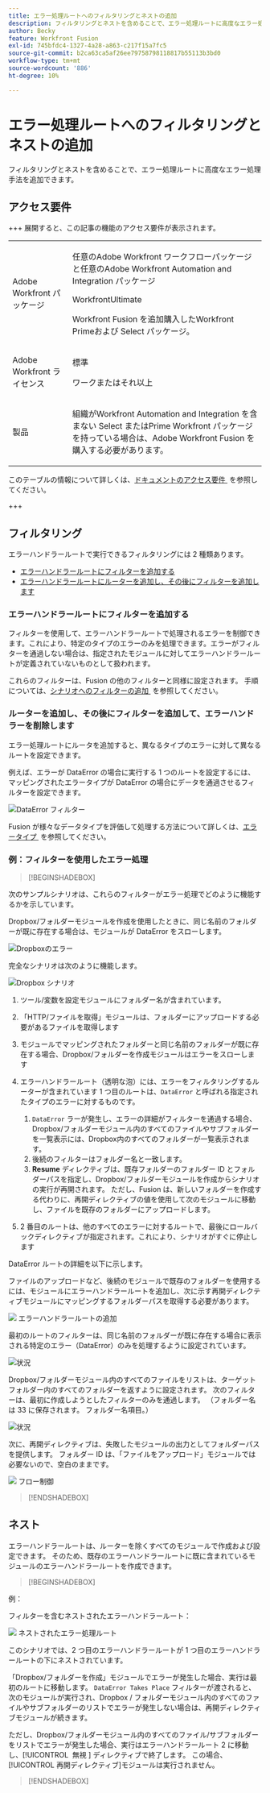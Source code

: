```yaml
---
title: エラー処理ルートへのフィルタリングとネストの追加
description: フィルタリングとネストを含めることで、エラー処理ルートに高度なエラー処理手法を追加できます。
author: Becky
feature: Workfront Fusion
exl-id: 745bfdc4-1327-4a28-a863-c217f15a7fc5
source-git-commit: b2ca63ca5af26ee79758798118817b55113b3bd0
workflow-type: tm+mt
source-wordcount: '886'
ht-degree: 10%

---
```


# エラー処理ルートへのフィルタリングとネストの追加

フィルタリングとネストを含めることで、エラー処理ルートに高度なエラー処理手法を追加できます。

## アクセス要件

+++ 展開すると、この記事の機能のアクセス要件が表示されます。

<table style="table-layout:auto">
 <col> 
 <col> 
 <tbody> 
  <tr> 
   <td role="rowheader">Adobe Workfront パッケージ</td> 
   <td> <p>任意のAdobe Workfront ワークフローパッケージと任意のAdobe Workfront Automation and Integration パッケージ</p><p>WorkfrontUltimate</p><p>Workfront Fusion を追加購入したWorkfront Primeおよび Select パッケージ。</p> </td> 
  </tr> 
  <tr data-mc-conditions=""> 
   <td role="rowheader">Adobe Workfront ライセンス</td> 
   <td> <p>標準</p><p>ワークまたはそれ以上</p> </td> 
  </tr> 
  <tr> 
   <td role="rowheader">製品</td> 
   <td>
   <p>組織がWorkfront Automation and Integration を含まない Select またはPrime Workfront パッケージを持っている場合は、Adobe Workfront Fusion を購入する必要があります。</li></ul>
   </td> 
  </tr>
 </tbody> 
</table>

このテーブルの情報について詳しくは、[&#x200B; ドキュメントのアクセス要件 &#x200B;](/help/workfront-fusion/references/licenses-and-roles/access-level-requirements-in-documentation.md) を参照してください。

+++

## フィルタリング

エラーハンドラールートで実行できるフィルタリングには 2 種類あります。

* [エラーハンドラールートにフィルターを追加する](#add-a-filter-to-the-error-handler-route)
* [エラーハンドラールートにルーターを追加し、その後にフィルターを追加します](#add-a-router-followed-by-filters-to-the-error-handler)

### エラーハンドラールートにフィルターを追加する

フィルターを使用して、エラーハンドラールートで処理されるエラーを制御できます。これにより、特定のタイプのエラーのみを処理できます。エラーがフィルターを通過しない場合は、指定されたモジュールに対してエラーハンドラールートが定義されていないものとして扱われます。

これらのフィルターは、Fusion の他のフィルターと同様に設定されます。 手順については、[&#x200B; シナリオへのフィルターの追加 &#x200B;](/help/workfront-fusion/create-scenarios/add-modules/add-a-filter-to-a-scenario.md) を参照してください。

### ルーターを追加し、その後にフィルターを追加して、エラーハンドラーを削除します

エラー処理ルートにルータを追加すると、異なるタイプのエラーに対して異なるルートを設定できます。

例えば、エラーが DataError の場合に実行する 1 つのルートを設定するには、マッピングされたエラータイプが DataError の場合にデータを通過させるフィルターを設定できます。

![DataError フィルター &#x200B;](assets/filter-dataerror.png)

Fusion が様々なデータタイプを評価して処理する方法について詳しくは、[&#x200B; エラータイプ &#x200B;](/help/workfront-fusion/references/errors/error-processing.md) を参照してください。

### 例：フィルターを使用したエラー処理

>[!BEGINSHADEBOX]

次のサンプルシナリオは、これらのフィルターがエラー処理でどのように機能するかを示しています。

Dropbox/フォルダーモジュールを作成を使用したときに、同じ名前のフォルダーが既に存在する場合は、モジュールが DataError をスローします。

![Dropboxのエラー &#x200B;](assets/dropbox.png)

完全なシナリオは次のように機能します。

![Dropbox シナリオ &#x200B;](assets/dropbox-scenario.png)

1. ツール/変数を設定モジュールにフォルダー名が含まれています。
1. 「HTTP/ファイルを取得」モジュールは、フォルダーにアップロードする必要があるファイルを取得します
1. モジュールでマッピングされたフォルダーと同じ名前のフォルダーが既に存在する場合、Dropbox/フォルダーを作成モジュールはエラーをスローします
1. エラーハンドラールート（透明な泡）には、エラーをフィルタリングするルーターが含まれています
1 つ目のルートは、`DataError` と呼ばれる指定されたタイプのエラーに対するものです。

   1. `DataError` ラーが発生し、エラーの詳細がフィルターを通過する場合、Dropbox/フォルダーモジュール内のすべてのファイルやサブフォルダーを一覧表示には、Dropbox内のすべてのフォルダーが一覧表示されます。
   1. 後続のフィルターはフォルダー名と一致します。
   1. **Resume** ディレクティブは、既存フォルダーのフォルダー ID とフォルダーパスを指定し、Dropbox/フォルダーモジュールを作成からシナリオの実行が再開されます。 ただし、Fusion は、新しいフォルダーを作成する代わりに、再開ディレクティブの値を使用して次のモジュールに移動し、ファイルを既存のフォルダーにアップロードします。

1. 2 番目のルートは、他のすべてのエラーに対するルートで、最後にロールバックディレクティブが指定されます。これにより、シナリオがすぐに停止します

DataError ルートの詳細を以下に示します。

ファイルのアップロードなど、後続のモジュールで既存のフォルダーを使用するには、モジュールにエラーハンドラールートを追加し、次に示す再開ディレクティブモジュールにマッピングするフォルダーパスを取得する必要があります。

![&#x200B; エラーハンドラールートの追加 &#x200B;](assets/add-error-handler-route.png)

最初のルートのフィルターは、同じ名前のフォルダーが既に存在する場合に表示される特定のエラー（DataError）のみを処理するように設定されています。

![状況](assets/condition.png)

Dropbox/フォルダーモジュール内のすべてのファイルをリストは、ターゲットフォルダー内のすべてのフォルダーを返すように設定されます。 次のフィルターは、最初に作成しようとしたフィルターのみを通過します。 （フォルダー名は 33 に保存されます。 フォルダー名項目。）

![状況](assets/condition2.png)

次に、再開ディレクティブは、失敗したモジュールの出力としてフォルダーパスを提供します。 フォルダー ID は、「ファイルをアップロード」モジュールでは必要ないので、空白のままです。

![&#x200B; フロー制御 &#x200B;](assets/flow-control.png)

>[!ENDSHADEBOX]

## ネスト

エラーハンドラールートは、ルーターを除くすべてのモジュールで作成および設定できます。 そのため、既存のエラーハンドラールートに既に含まれているモジュールのエラーハンドラールートを作成できます。

>[!BEGINSHADEBOX]

例：

フィルターを含むネストされたエラーハンドラールート：

![&#x200B; ネストされたエラー処理ルート &#x200B;](assets/nested-error-handling-route.png)

このシナリオでは、2 つ目のエラーハンドラールートが 1 つ目のエラーハンドラールートの下にネストされています。

「Dropbox/フォルダーを作成」モジュールでエラーが発生した場合、実行は最初のルートに移動します。 `DataError Takes Place` フィルターが渡されると、次のモジュールが実行され、Dropbox / フォルダーモジュール内のすべてのファイルやサブフォルダーのリストでエラーが発生しない場合は、再開ディレクティブモジュールが続きます。

ただし、Dropbox/フォルダーモジュール内のすべてのファイル/サブフォルダーをリストでエラーが発生した場合、実行はエラーハンドラールート 2 に移動し、[!UICONTROL &#x200B; 無視 &#x200B;] ディレクティブで終了します。 この場合、[!UICONTROL 再開ディレクティブ]モジュールは実行されません。

>[!ENDSHADEBOX]

